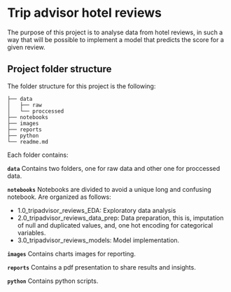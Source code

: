 # Trip advisor hotel reviews
The purpose of this project is to analyse data from hotel reviews, in such a way that will be possible to implement a model that predicts the score for a given review.

## Project folder structure
The folder structure for this project is the following:

    ├── data
    │   ├── raw
    │   └── proccessed
    ├── notebooks
    ├── images
    ├── reports
    ├── python
    └── readme.md

Each folder contains:

**`data`** Contains two folders, one for raw data and other one for proccessed data.

**`notebooks`** Notebooks are divided to avoid a unique long and confusing notebook. Are organized as follows:

- 1.0_tripadvisor_reviews_EDA: Exploratory data analysis
- 2.0_tripadvisor_reviews_data_prep: Data preparation, this is, imputation of null and duplicated values, and, one hot encoding for categorical variables.
- 3.0_tripadvisor_reviews_models: Model implementation.

**`images`** Contains charts images for reporting.

**`reports`** Contains a pdf presentation to share results and insights.

**`python`** Contains python scripts.
